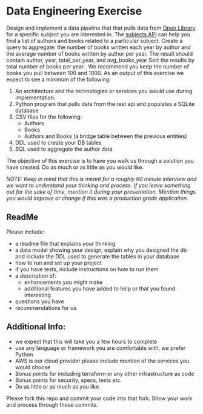 # Data Engineering Exercise
Design and implement a data pipeline that that pulls data from [Open Library](https://openlibrary.org/developers/api) for a specific subject you are interested in. The [subjects API](https://openlibrary.org/dev/docs/api/subjects) can help you find a list of authors and books related to a particular subject. Create a query to aggregate: the number of books written each year by author and the average number of books written by author per year. The result should contain author, year, total_per_year, and avg_books_year Sort the results by total number of books per year . We recommend you keep the number of books you pull between 100 and 1000. As an output of this exercise we expect to see a minimum of the following:

1. An architecture and the technologies or services you would use during implementation.
2. Python program that pulls data from the rest api and populates a SQLite database
3. CSV files for the following:
	* Authors
	* Books
	* Authors and Books (a bridge table between the previous entities)
4. DDL used to create your DB tables
5. SQL used to aggregate the author data

The objective of this exercise is to have you walk us through a solution you have created. Do as much or as little as you would like. 

*NOTE: Keep in mind that this is meant for a roughly 60 minute interview and we want to understand your thinking and process. If you leave something out for the sake of time, mention it during your presentation. Mention things you would improve or change if this was a production grade applicaiton.*

## ReadMe
Please include:
* a readme file that explains your thinking
* a data model showing your design, explain why you designed the db and include the DDL used to generate the tables in your database
* how to run and set up your project
* if you have tests, include instructions on how to run them
* a description of:
	* enhancements you might make
	* additional features you have added to help or that you found interesting
* questions you have
* recommendations for us


## Additional Info:
* we expect that this will take you a few hours to complete
* use any language or framework you are comfortable with, we prefer Python
* AWS is our cloud provider please include mention of the services you would choose
* Bonus points for including terraform or any other infrastructure as code
* Bonus points for security, specs, tests etc.
* Do as little or as much as you like.

Please fork this repo and commit your code into that fork. Show your work and process through those commits.
